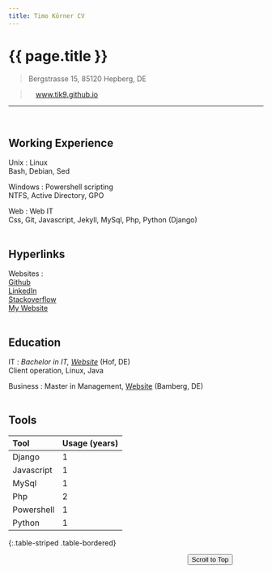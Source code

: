 ```yaml
---
title: Timo Körner CV
---
```


# {{ page.title }}

> Bergstrasse 15, 85120 Hepberg, DE

<!-- > +49(0)1573 9598 220 <span id=age></span> years old  -->

> <i class="fas fa-globe"></i> 
&emsp;www.tik9.github.io

-----------
<br>

Working Experience
--------------------
Unix 
:   Linux  <i class="fab fa-linux"></i>  
    Bash, Debian, Sed

Windows <i class="fab fa-windows"></i>
:   Powershell scripting  
    NTFS, Active Directory, GPO


Web
:   Web IT  
    Css, Git, Javascript, Jekyll, MySql, Php, Python (Django)  
    <br>
    
Hyperlinks
--------------------
Websites
:   
    [Github](https://github.com/tik9)  
    [LinkedIn](https://www.linkedin.com/in/timo1818)  
    [Stackoverflow](https://stackexchange.com/users/1886776/timo?tab=activity) <i class="fab fa-stack-overflow"></i>    
    [My Website](https://tik9.github.io)  
    <br>

Education
----------

IT
:   *Bachelor in IT, [Website](https://www.verwaltungsinformatiker.de)*
    (Hof, DE)  
    Client operation, Linux, Java
<br>

Business
:   Master in Management, [Website](https://www.uni-bamberg.de) (Bamberg, DE)  
<br>

Tools
------------

Tool | Usage (years)
:-- | :-
Django |1     
Javascript |1
MySql | 1
Php | 2
Powershell | 1
Python <i class="fab fa-python"></i> | 1           
{:.table-striped .table-bordered}

<span style="display:inline-block; width: 350px;"></span>
<button id=btn onclick='window.scrollTo({top: 0, behavior: "smooth"});'>Scroll to Top</button>


<link rel="stylesheet" href="https://use.fontawesome.com/releases/v5.6.1/css/all.css">

<script>
document.getElementById('btn').style.display='none'

window.addEventListener('scroll', (event) => {
    //console.log(scrollY)
    document.getElementById('btn').style.display='inline'
})

function alter() {
    
    heute_ms = Date.now()
    geburtstag = Date.parse("1978-10-02")
    alter = heute_ms - geburtstag
    msProJahr = 31536000000
    return Math.floor(alter / msProJahr)
}

</script>

<link rel="stylesheet" href='css/cv_main.css'>
